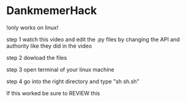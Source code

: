# DankmemerHack
!only works on linux! 

step 1 watch this video and edit the .py files by changing the API and authority like they did in the video

step 2 dowload the files

step 3 open terminal of your linux machine

step 4 go into the right directory and type "sh sh.sh"

If this worked be sure to REVIEW this 
